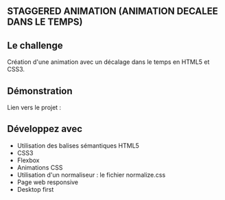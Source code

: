 ## STAGGERED ANIMATION (ANIMATION DECALEE DANS LE TEMPS)

## Le challenge

Création d'une animation avec un décalage dans le temps en HTML5 et CSS3.

## Démonstration

Lien vers le projet :

## Développez avec

- Utilisation des balises sémantiques HTML5
- CSS3
- Flexbox
- Animations CSS
- Utilisation d'un normaliseur : le fichier normalize.css
- Page web responsive
- Desktop first
